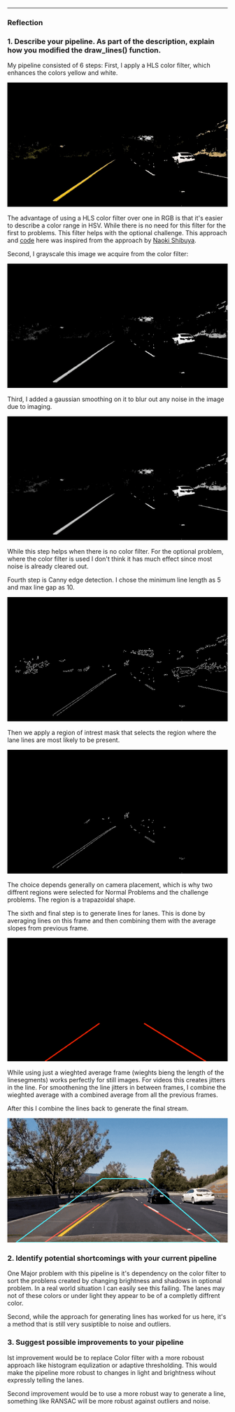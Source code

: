 [//]: # (Image References)

[image1]: ./examples/YW.gif "White Yellow Mask"
[image2]: ./examples/GR.gif "GrayScaled"
[image3]: ./examples/GB.gif "Gaussian Blur"
[image4]: ./examples/CED.gif "Canny Edge Detection"
[image5]: ./examples/ROI.gif "Region of Intrest Mask"
[image6]: ./examples/Lines.gif "Extrapolated Lines"
[image7]: ./examples/Final.gif "Lanes Detected"

---

### Reflection

### 1. Describe your pipeline. As part of the description, explain how you modified the draw_lines() function.

My pipeline consisted of 6 steps:
First, I apply a HLS color filter, which enhances the colors yellow and white.  

![alt text][image1]

The advantage of using a HLS color filter over one in RGB is that it's easier to describe a
color range in HSV. While there is no need for this filter for the first to problems. This 
filter helps with the optional challenge. This approach and [code](https://github.com/naokishibuya/car-finding-lane-lines) here was inspired from the approach by
[Naoki Shibuya](https://medium.com/towards-data-science/finding-lane-lines-on-the-road-30cf016a1165).  

Second, I grayscale this image we acquire from the color filter:

![alt text][image2]

Third, I added a gaussian smoothing on it to blur out any noise in the image due to imaging.

![alt text][image3]

While this step helps when there is no color filter. For the optional problem, where the 
color filter is used I don't think it has much effect since most noise is already cleared out.

Fourth step is Canny edge detection. I chose the minimum line length as 5 and max line gap as 10.

![alt text][image4]

Then we apply a region of intrest mask that selects the region where the lane lines are
most likely to be present. 

![alt text][image5]

The choice depends generally on camera placement, which is why 
two diffrent regions were selected for Normal Problems and the challenge problems. The region
is a trapazoidal shape.

The sixth and final step is to generate lines for lanes. This is done by averaging lines on 
this frame and then combining them with the average slopes from previous frame.

![alt text][image6]

While using just a wieghted average frame (wieghts bieng the length of the linesegments) works 
perfectly for still images. For videos this creates jitters in the line. For smoothening the 
line jitters in between frames, I combine the wieghted average with a combined average from 
all the previous frames.

After this I combine the lines back to generate the final stream.

![alt text][image7]

### 2. Identify potential shortcomings with your current pipeline

One Major problem with this pipeline is it's dependency on the color filter to sort the problens 
created by changing brightness and shadows in optional problem. In a real world situation I can 
easily see this failing. The lanes may not of these colors or under light they appear to be of a
completly diffrent color.

Second, while the approach for generating lines has worked for us here, it's a method that is still
very susiptible to noise and outliers.


### 3. Suggest possible improvements to your pipeline

Ist improvement would be to replace Color filter with a more roboust approach like histogram equlization
or adaptive thresholding. This would make the pipeline more robust to changes in light and brightness wihout 
expressly telling the lanes.

Second improvement would be to use a more robust way to generate a line, something like RANSAC will be more
robust against outliers and noise.

